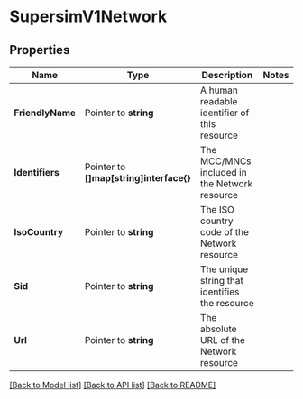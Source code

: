 # SupersimV1Network

## Properties

Name | Type | Description | Notes
------------ | ------------- | ------------- | -------------
**FriendlyName** | Pointer to **string** | A human readable identifier of this resource |
**Identifiers** | Pointer to **[]map[string]interface{}** | The MCC/MNCs included in the Network resource |
**IsoCountry** | Pointer to **string** | The ISO country code of the Network resource |
**Sid** | Pointer to **string** | The unique string that identifies the resource |
**Url** | Pointer to **string** | The absolute URL of the Network resource |

[[Back to Model list]](../README.md#documentation-for-models) [[Back to API list]](../README.md#documentation-for-api-endpoints) [[Back to README]](../README.md)


